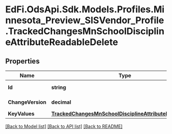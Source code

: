 # EdFi.OdsApi.Sdk.Models.Profiles.Minnesota_Preview_SISVendor_Profile.TrackedChangesMnSchoolDisciplineAttributeReadableDelete

## Properties

Name | Type | Description | Notes
------------ | ------------- | ------------- | -------------
**Id** | **string** | Resource identifier | [optional] 
**ChangeVersion** | **decimal** | Change version | [optional] 
**KeyValues** | [**TrackedChangesMnSchoolDisciplineAttributeReadableKey**](TrackedChangesMnSchoolDisciplineAttributeReadableKey.md) |  | [optional] 

[[Back to Model list]](../README.md#documentation-for-models) [[Back to API list]](../README.md#documentation-for-api-endpoints) [[Back to README]](../README.md)

